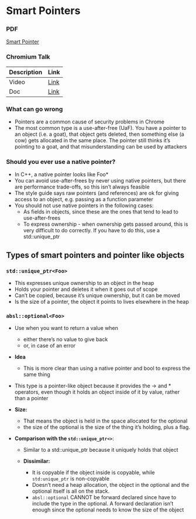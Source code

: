 # Smart Pointers

### PDF
[Smart Pointer](./docs/Smart%20Pointers%20C++.pdf)

### Chromium Talk

 | Description | Link                                                                                          |
 | ----------- | --------------------------------------------------------------------------------------------- |
 | Video       | [Link](https://www.youtube.com/watch?v=MpwbWSEDfjM )                                          |
 | Doc         | [Link](https://docs.google.com/document/d/1VRevv8JhlP4I8fIlvf87IrW2IRjE0PbkSfIcI6-UbJo/edit ) |
  
  

### What can go wrong

*   Pointers are a common cause of security problems in Chrome
*   The most common type is a use-after-free (UaF). You have a pointer to an object (i.e. a goat), that object gets deleted, then something else (a cow) gets allocated in the same place. The pointer still thinks it’s pointing to a goat, and that misunderstanding can be used by attackers

### Should you ever use a native pointer?

*   In C++, a native pointer looks like Foo*
*   You can avoid use-after-frees by never using native pointers, but there are performance trade-offs, so this isn’t always feasible
*   The style guide says raw pointers (and references) are ok for giving access to an object, e.g. passing as a function parameter
*   You should not use native pointers in the following cases:
    *   As fields in objects, since these are the ones that tend to lead to use-after-frees
    *   To express ownership - when ownership gets passed around, this is very difficult to do correctly. If you have to do this, use a std::unique_ptr

## Types of smart pointers and pointer like objects

### `std::unique_ptr<Foo>`

*   This expresses unique ownership to an object in the heap
*   Holds your pointer and deletes it when it goes out of scope
*   Can’t be copied, because it’s unique ownership, but it can be moved
*   Is the size of a pointer, the object it points to lives elsewhere in the heap

### `absl::optional<Foo>`

*   Use when you want to return a value when 
    *   either there’s no value to give back
    *   or, in case of an error

*   **Idea**
    *   This is more clear than using a native pointer and bool to express the same thing

*   This type is a pointer-like object because it provides the -> and * operators, even though it holds an object inside of it by value, rather than a pointer
  
*   **Size:**
    *   That means the object is held in the space allocated for the optional
    *   the size of the optional is the size of the thing it’s holding, plus a flag.

*   **Comparison with the `std::unique_ptr<>`**:
    
    *   Similar to a std::unique_ptr because it uniquely holds that object
    
    *   **Dissimilar:**
        *   It is copyable if the object inside is copyable, while `std:unique_ptr` is non-copyable
        *   Doesn’t need a heap allocation, the object in the optional and the optional itself is all on the stack.
        *   `absl::optional` CANNOT be forward declared since have to include the type in the optional. A forward declaration isn’t enough since the optional needs to know the size of the object


		
		
		
